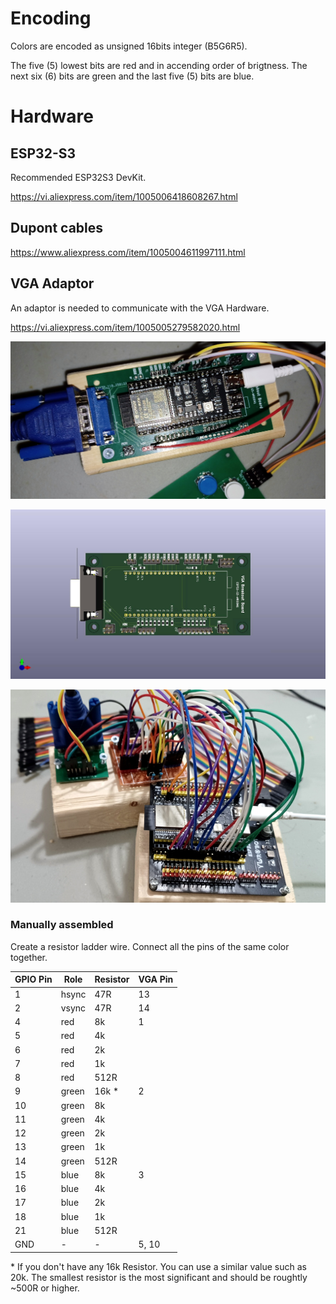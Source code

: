 # Encoding

Colors are encoded as unsigned 16bits integer (B5G6R5).

The five (5) lowest bits are red and in accending order of brigtness. The next six (6) bits are green and the last five (5) bits are blue.


# Hardware

## ESP32-S3

Recommended ESP32S3 DevKit.

https://vi.aliexpress.com/item/1005006418608267.html

## Dupont cables

https://www.aliexpress.com/item/1005004611997111.html


## VGA Adaptor

An adaptor is needed to communicate with the VGA Hardware.

https://vi.aliexpress.com/item/1005005279582020.html

![Image](images/20250202_211146-crop.jpg "icon")

![Image](images/vga_test.jpg "icon")

![Image](images/20241221_100637-crop.jpg "icon")


### Manually assembled

Create a resistor ladder wire. Connect all the pins of the same color together.


| GPIO Pin | Role  | Resistor | VGA Pin |
| -------- | ----- | -------- | ------- |
| 1        | hsync | 47R      | 13      |
| 2        | vsync | 47R      | 14      |
| 4        | red   | 8k       | 1       |
| 5        | red   | 4k       |
| 6        | red   | 2k       |
| 7        | red   | 1k       |
| 8        | red   | 512R     |
| 9        | green | 16k  *   | 2       |
| 10       | green | 8k       |
| 11       | green | 4k       |
| 12       | green | 2k       |
| 13       | green | 1k       |
| 14       | green | 512R     |
| 15       | blue  | 8k       | 3       |
| 16       | blue  | 4k       |
| 17       | blue  | 2k       |
| 18       | blue  | 1k       |
| 21       | blue  | 512R     |
| GND      | -     | -        | 5, 10   |

\* If you don't have any 16k Resistor. You can use a similar value such as 20k. The smallest resistor is the most significant and should be roughtly ~500R or higher.
